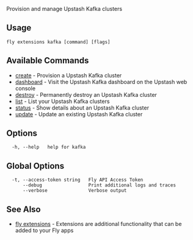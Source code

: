 Provision and manage Upstash Kafka clusters


## Usage
~~~
fly extensions kafka [command] [flags]
~~~

## Available Commands
* [create](/docs/flyctl/fly-extensions-kafka-create/)	 - Provision a Upstash Kafka cluster
* [dashboard](/docs/flyctl/fly-extensions-kafka-dashboard/)	 - Visit the Upstash Kafka dashboard on the Upstash web console
* [destroy](/docs/flyctl/fly-extensions-kafka-destroy/)	 - Permanently destroy an Upstash Kafka cluster
* [list](/docs/flyctl/fly-extensions-kafka-list/)	 - List your Upstash Kafka clusters
* [status](/docs/flyctl/fly-extensions-kafka-status/)	 - Show details about an Upstash Kafka cluster
* [update](/docs/flyctl/fly-extensions-kafka-update/)	 - Update an existing Upstash Kafka cluster

## Options

~~~
  -h, --help   help for kafka
~~~

## Global Options

~~~
  -t, --access-token string   Fly API Access Token
      --debug                 Print additional logs and traces
      --verbose               Verbose output
~~~

## See Also

* [fly extensions](/docs/flyctl/fly-extensions/)	 - Extensions are additional functionality that can be added to your Fly apps

